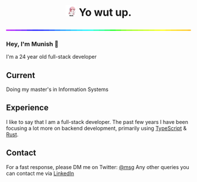<h1 align='center'>
  <img src="./dancin.gif" alt="dancin" width="30"/>
  <b>Yo wut up.</b>
</h1>

<img style="width:100%;height:3px;" src="./bar.gif" />

### Hey, I'm Munish 👋

I'm a 24 year old full-stack developer
## Current
Doing my master's in Information Systems
## Experience
I like to say that I am a full-stack developer. The past few years I have been focusing a lot more on backend development, primarily using [TypeScript](https://www.typescriptlang.org/) & [Rust](https://www.rust-lang.org/).
## Contact
For a fast response, please DM me on Twitter: [@msg](https://twitter.com/direct_messages/create/munishmummadi) 
Any other queries you can contact me via [LinkedIn](https://www.linkedin.com/in/munishmummadi) 
